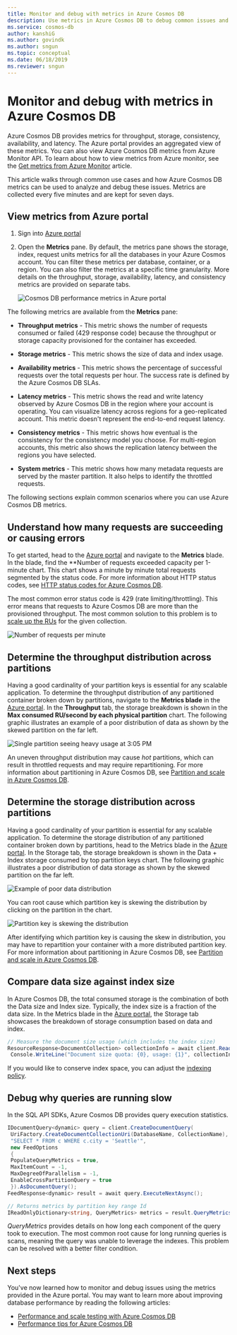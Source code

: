 ```yaml
---
title: Monitor and debug with metrics in Azure Cosmos DB
description: Use metrics in Azure Cosmos DB to debug common issues and monitor the database.
ms.service: cosmos-db
author: kanshiG
ms.author: govindk
ms.author: sngun
ms.topic: conceptual
ms.date: 06/18/2019
ms.reviewer: sngun
---
```

# Monitor and debug with metrics in Azure Cosmos DB

Azure Cosmos DB provides metrics for throughput, storage, consistency, availability, and latency. The Azure portal provides an aggregated view of these metrics. You can also view Azure Cosmos DB metrics from Azure Monitor API. To learn about how to view metrics from Azure monitor, see the [Get metrics from Azure Monitor](cosmos-db-azure-monitor-metrics.md) article. 

This article walks through common use cases and how Azure Cosmos DB metrics can be used to analyze and debug these issues. Metrics are collected every five minutes and are kept for seven days.

## View metrics from Azure portal

1. Sign into [Azure portal](https://portal.azure.com/)

1. Open the **Metrics** pane. By default, the metrics pane shows the storage, index, request units metrics for all the databases in your Azure Cosmos account. You can filter these metrics per database, container, or a region. You can also filter the metrics at a specific time granularity. More details on the throughput, storage, availability, latency, and consistency metrics are provided on separate tabs. 

   ![Cosmos DB performance metrics in Azure portal](./media/use-metrics/performance-metrics.png)

The following metrics are available from the **Metrics** pane: 

* **Throughput metrics** - This metric shows the number of requests consumed or failed (429 response code) because the throughput or storage capacity provisioned for the container has exceeded.

* **Storage metrics** - This metric shows the size of data and index usage.

* **Availability metrics** - This metric shows the percentage of successful requests over the total requests per hour. The success rate is defined by the Azure Cosmos DB SLAs.

* **Latency metrics** - This metric shows the read and write latency observed by Azure Cosmos DB in the region where your account is operating. You can visualize latency across regions for a geo-replicated account. This metric doesn't represent the end-to-end request latency.

* **Consistency metrics** - This metric shows how eventual is the consistency for the consistency model you choose. For multi-region accounts, this metric also shows the replication latency between the regions you have selected.

* **System metrics** - This metric shows how many metadata requests are served by the master partition. It also helps to identify the throttled requests.

The following sections explain common scenarios where you can use Azure Cosmos DB metrics. 

## Understand how many requests are succeeding or causing errors

To get started, head to the [Azure portal](https://portal.azure.com) and navigate to the **Metrics** blade. In the blade, find the **Number of requests exceeded capacity per 1-minute chart. This chart shows a minute by minute total requests segmented by the status code. For more information about HTTP status codes, see [HTTP status codes for Azure Cosmos DB](https://docs.microsoft.com/rest/api/cosmos-db/http-status-codes-for-cosmosdb).

The most common error status code is 429 (rate limiting/throttling). This error means that requests to Azure Cosmos DB are more than the provisioned throughput. The most common solution to this problem is to [scale up the RUs](./set-throughput.md) for the given collection.

![Number of requests per minute](media/use-metrics/metrics-12.png)

## Determine the throughput distribution across partitions

Having a good cardinality of your partition keys is essential for any scalable application. To determine the throughput distribution of any partitioned container broken down by partitions, navigate to the **Metrics blade** in the [Azure portal](https://portal.azure.com). In the **Throughput** tab, the storage breakdown is shown in the **Max consumed RU/second by each physical partition** chart. The following graphic illustrates an example of a poor distribution of data as shown by the skewed partition on the far left.

![Single partition seeing heavy usage at 3:05 PM](media/use-metrics/metrics-17.png)

An uneven throughput distribution may cause *hot* partitions, which can result in throttled requests and may require repartitioning. For more information about partitioning in Azure Cosmos DB, see [Partition and scale in Azure Cosmos DB](./partition-data.md).

## Determine the storage distribution across partitions

Having a good cardinality of your partition is essential for any scalable application. To determine the storage distribution of any partitioned container broken down by partitions, head to the Metrics blade in the [Azure portal](https://portal.azure.com). In the Storage tab, the storage breakdown is shown in the Data + Index storage consumed by top partition keys chart. The following graphic illustrates a poor distribution of data storage as shown by the skewed partition on the far left.

![Example of poor data distribution](media/use-metrics/metrics-07.png)

You can root cause which partition key is skewing the distribution by clicking on the partition in the chart.

![Partition key is skewing the distribution](media/use-metrics/metrics-05.png)

After identifying which partition key is causing the skew in distribution, you may have to repartition your container with a more distributed partition key. For more information about partitioning in Azure Cosmos DB, see [Partition and scale in Azure Cosmos DB](./partition-data.md).

## Compare data size against index size

In Azure Cosmos DB, the total consumed storage is the combination of both the Data size and Index size. Typically, the index size is a fraction of the data size. In the Metrics blade in the [Azure portal](https://portal.azure.com), the Storage tab showcases the breakdown of storage consumption based on data and index.

```csharp
// Measure the document size usage (which includes the index size)  
ResourceResponse<DocumentCollection> collectionInfo = await client.ReadDocumentCollectionAsync(UriFactory.CreateDocumentCollectionUri("db", "coll"));
 Console.WriteLine("Document size quota: {0}, usage: {1}", collectionInfo.DocumentQuota, collectionInfo.DocumentUsage);
```

If you would like to conserve index space, you can adjust the [indexing policy](index-policy.md).

## Debug why queries are running slow

In the SQL API SDKs, Azure Cosmos DB provides query execution statistics.

```csharp
IDocumentQuery<dynamic> query = client.CreateDocumentQuery(
 UriFactory.CreateDocumentCollectionUri(DatabaseName, CollectionName),
 "SELECT * FROM c WHERE c.city = 'Seattle'",
 new FeedOptions
 {
 PopulateQueryMetrics = true,
 MaxItemCount = -1,
 MaxDegreeOfParallelism = -1,
 EnableCrossPartitionQuery = true
 }).AsDocumentQuery();
FeedResponse<dynamic> result = await query.ExecuteNextAsync();

// Returns metrics by partition key range Id
IReadOnlyDictionary<string, QueryMetrics> metrics = result.QueryMetrics;
```

*QueryMetrics* provides details on how long each component of the query took to execution. The most common root cause for long running queries is scans, meaning the query was unable to leverage the indexes. This problem can be resolved with a better filter condition.

## Next steps

You've now learned how to monitor and debug issues using the metrics provided in the Azure portal. You may want to learn more about improving database performance by reading the following articles:

* [Performance and scale testing with Azure Cosmos DB](performance-testing.md)
* [Performance tips for Azure Cosmos DB](performance-tips.md)

